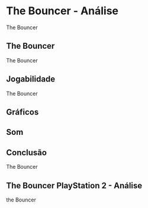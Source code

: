 ---
---

# The Bouncer - Análise

The Bouncer

## The Bouncer

The Bouncer

## Jogabilidade

The Bouncer

## Gráficos


## Som

## Conclusão

The Bouncer

## The Bouncer PlayStation 2 - Análise

the Bouncer
